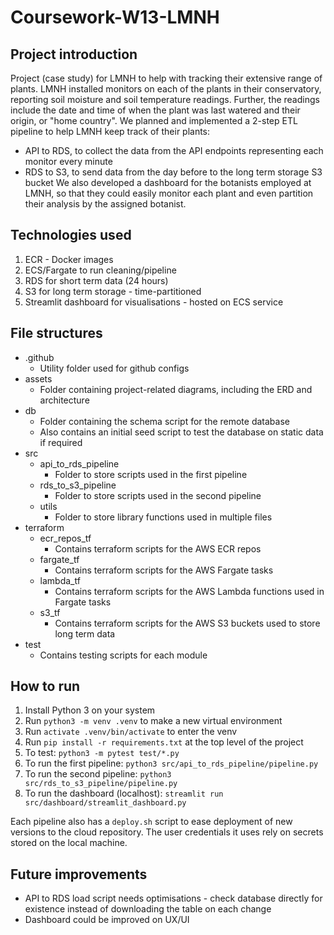 # Coursework-W13-LMNH
## Project introduction
Project (case study) for LMNH to help with tracking their extensive range of plants.
LMNH installed monitors on each of the plants in their conservatory, reporting soil moisture and soil temperature readings.
Further, the readings include the date and time of when the plant was last watered and their origin, or "home country".
We planned and implemented a 2-step ETL pipeline to help LMNH keep track of their plants:
- API to RDS, to collect the data from the API endpoints representing each monitor every minute
- RDS to S3, to send data from the day before to the long term storage S3 bucket
We also developed a dashboard for the botanists employed at LMNH, so that they could easily monitor each plant and even partition their analysis by the assigned botanist.

## Technologies used
1. ECR - Docker images
2. ECS/Fargate to run cleaning/pipeline
3. RDS for short term data (24 hours)
4. S3 for long term storage - time-partitioned
5. Streamlit dashboard for visualisations - hosted on ECS service

## File structures
- .github
    - Utility folder used for github configs
- assets
    - Folder containing project-related diagrams, including the ERD and architecture
- db
    - Folder containing the schema script for the remote database
    - Also contains an initial seed script to test the database on static data if required
- src
    - api_to_rds_pipeline
        - Folder to store scripts used in the first pipeline
    - rds_to_s3_pipeline
        - Folder to store scripts used in the second pipeline
    - utils
        - Folder to store library functions used in multiple files
- terraform
    - ecr_repos_tf
        - Contains terraform scripts for the AWS ECR repos
    - fargate_tf
        - Contains terraform scripts for the AWS Fargate tasks
    - lambda_tf
        - Contains terraform scripts for the AWS Lambda functions used in Fargate tasks
    - s3_tf
        - Contains terraform scripts for the AWS S3 buckets used to store long term data
- test
    - Contains testing scripts for each module

## How to run
1. Install Python 3 on your system
2. Run `python3 -m venv .venv` to make a new virtual environment
3. Run `activate .venv/bin/activate` to enter the venv
4. Run `pip install -r requirements.txt` at the top level of the project
5. To test: `python3 -m pytest test/*.py`
6. To run the first pipeline: `python3 src/api_to_rds_pipeline/pipeline.py`
7. To run the second pipeline: `python3 src/rds_to_s3_pipeline/pipeline.py`
8. To run the dashboard (localhost): `streamlit run src/dashboard/streamlit_dashboard.py`

Each pipeline also has a `deploy.sh` script to ease deployment of new versions to the cloud repository.
The user credentials it uses rely on secrets stored on the local machine.

## Future improvements
- API to RDS load script needs optimisations - check database directly for existence instead of downloading the table on each change
- Dashboard could be improved on UX/UI